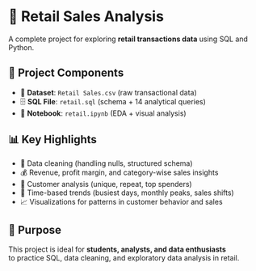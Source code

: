 # 🛒 Retail Sales Analysis  

A complete project for exploring **retail transactions data** using SQL and Python.  

## 📂 Project Components  
- 📑 **Dataset**: `Retail Sales.csv` (raw transactional data)  
- 🗄️ **SQL File**: `retail.sql` (schema + 14 analytical queries)  
- 📓 **Notebook**: `retail.ipynb` (EDA + visual analysis)  

## 📊 Key Highlights  
- 🧹 Data cleaning (handling nulls, structured schema)  
- 💰 Revenue, profit margin, and category-wise sales insights  
- 👥 Customer analysis (unique, repeat, top spenders)  
- 📆 Time-based trends (busiest days, monthly peaks, sales shifts)  
- 📈 Visualizations for patterns in customer behavior and sales  

## 🎯 Purpose  
This project is ideal for **students, analysts, and data enthusiasts**  
to practice SQL, data cleaning, and exploratory data analysis in retail.  

